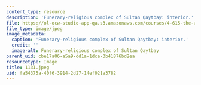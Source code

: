 ```yaml
---
content_type: resource
description: 'Funerary-religious complex of Sultan Qaytbay: interior.'
file: https://ol-ocw-studio-app-qa.s3.amazonaws.com/courses/4-615-the-architecture-of-cairo-spring-2002/fa54375a40f639142d2714ef021a3782_1131.jpeg
file_type: image/jpeg
image_metadata:
  caption: 'Funerary-religious complex of Sultan Qaytbay: interior.'
  credit: ''
  image-alt: Funerary-religious complex of Sultan Qaytbay
parent_uid: cbe17a06-a5a9-dd1a-1dce-3b41876bd2ea
resourcetype: Image
title: 1131.jpeg
uid: fa54375a-40f6-3914-2d27-14ef021a3782
---
```

